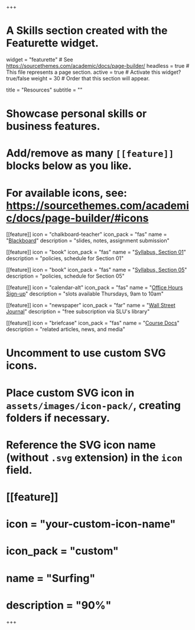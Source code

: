 +++
# A Skills section created with the Featurette widget.
widget = "featurette"  # See https://sourcethemes.com/academic/docs/page-builder/
headless = true  # This file represents a page section.
active = true  # Activate this widget? true/false
weight = 30  # Order that this section will appear.

title = "Resources"
subtitle = ""

# Showcase personal skills or business features.
# 
# Add/remove as many `[[feature]]` blocks below as you like.
# 
# For available icons, see: https://sourcethemes.com/academic/docs/page-builder/#icons

[[feature]]
  icon = "chalkboard-teacher"
  icon_pack = "fas"
  name = "[Blackboard](https:://blackboard.slu.edu)"
  description = "slides, notes, assignment submission"  

[[feature]]
  icon = "book"
  icon_pack = "fas"
  name = "[Syllabus, Section 01](#)"
  description = "policies, schedule for Section 01"  
  
[[feature]]
  icon = "book"
  icon_pack = "fas"
  name = "[Syllabus, Section 05](#)"
  description = "policies, schedule for Section 05"  
  
[[feature]]
  icon = "calendar-alt"
  icon_pack = "fas"
  name = "[Office Hours Sign-up](https://calendly.com/chris-prener)"
  description = "slots available Thursdays, 9am to 10am"

[[feature]]
  icon = "newspaper"
  icon_pack = "far"
  name = "[Wall Street Journal](https://education.wsj.com/students/)"
  description = "free subscription via SLU's library" 
  
[[feature]]
  icon = "briefcase"
  icon_pack = "fas"
  name = "[Course Docs](/docs/)"
  description = "related articles, news, and media" 

# Uncomment to use custom SVG icons.
# Place custom SVG icon in `assets/images/icon-pack/`, creating folders if necessary.
# Reference the SVG icon name (without `.svg` extension) in the `icon` field.
# [[feature]]
#  icon = "your-custom-icon-name"
#  icon_pack = "custom"
#  name = "Surfing"
#  description = "90%"

+++
